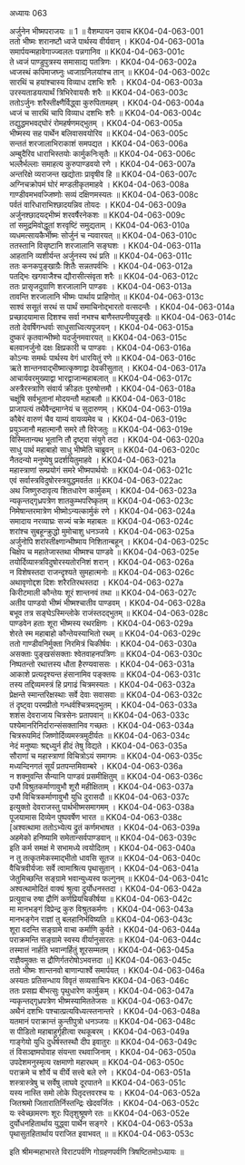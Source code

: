 अध्यायः 063

अर्जुनेन भीष्मपराजयः ॥ 1 ॥
वैशम्पायन उवाच 	KK04-04-063-001  
ततो भीष्मः शरानष्टौ ध्वजे पार्थस्य वीर्यवान् ।	KK04-04-063-001a  
समार्पयन्महावेगाज्ज्वलतः पन्नगानिव ॥	KK04-04-063-001c  
ते ध्वजं पाण्डुपुत्रस्य समासाद्य पतत्रिणः ।	KK04-04-063-002a  
ध्वजस्थं कपिमाजघ्नुः ध्वजाग्रनिलयांश्च तान् ॥	KK04-04-063-002c  
सारथिं च हयांश्चास्य विव्याध दशभिः शरैः ।	KK04-04-063-003a  
उरस्यताडयत्पार्थं त्रिभिरेवायसैः शरैः ॥	KK04-04-063-003c  
ततोऽर्जुनः शरैस्तीक्ष्णैर्विद्ध्वा कुरुपितामहम् ।	KK04-04-063-004a  
ध्वजं च सारथिं चापि विव्याध दशभिः शरैः ॥	KK04-04-063-004c  
तद्युद्धमभवद्घोरं रोमहर्षणमद्भुतम् ।	KK04-04-063-005a  
भीष्मस्य सह पार्थेन बलिवासवयोरिव ॥	KK04-04-063-005c  
सन्ततं शरजालाभिराकाशं समपद्यत ।	KK04-04-063-006a  
अम्बुदैरिव धाराभिस्तयोः कार्मुकनिःसृतैः ॥	KK04-04-063-006c  
भल्लैर्भल्लाः समाहत्य कुरुपाण्डवयो रणे ।	KK04-04-063-007a  
अन्तरिक्षे व्यराजन्त खद्योताः प्रावृषीव हि ॥	KK04-04-063-007c  
अग्निचक्रोपमं घोरं मण्डलीकृतमाहवे ।	KK04-04-063-008a  
गाण्डीवमभवज्जिष्णोः सव्यं दक्षिणमस्यतः ॥	KK04-04-063-008c  
पर्वतं वारिधाराभिश्छादयन्निव तोयदः ।	KK04-04-063-009a  
अर्जुनश्छादयद्भीष्मं शरवर्षैरनेकशः ॥	KK04-04-063-009c  
तां समुद्रमिवोद्धूतां शरवृष्टिं समुद्यताम् ।	KK04-04-063-010a  
व्यधमत्सायकैर्भीष्मः सोर्जुनं च न्यवारयत् ॥	KK04-04-063-010c  
ततस्तानि विसृष्टानि शरजालानि सङ्घशः ।	KK04-04-063-011a  
आहतानि व्यशीर्यन्त अर्जुनस्य रथं प्रति ॥	KK04-04-063-011c  
ततः कनकपुङ्खाग्रैः शितैः सन्नतपर्वभिः ।	KK04-04-063-012a  
पतद्भिः खगवाजैश्च द्यौरासीत्संवृता शरैः ॥	KK04-04-063-012c  
ततः प्रासृजदुग्राणि शरजालानि पाण्डवः ।	KK04-04-063-013a  
तावन्ति शरजालानि भीष्मः पार्थाय प्राहिणोत् ॥	KK04-04-063-013c  
साश्वं ससूतं सरथं स पार्थं समाचिनोद्भारतो वत्सदन्तैः ।	KK04-04-063-014a  
प्रच्छादयामास दिशश्च सर्वा नभश्च बाणैस्तपनीयपुङ्खैः ॥	KK04-04-063-014c  
ततो देवर्षिगन्धर्वाः साधुसाध्वित्यपूजयन् ।	KK04-04-063-015a  
दुष्करं कृतवान्भीष्मो यदर्जुनमवारयत् ॥	KK04-04-063-015c  
बलवानर्जुनो दक्षः क्षिप्रकारी च पाण्डवः ।	KK04-04-063-016a  
कोऽन्यः समर्थः पार्थस्य वेगं धारयितुं रणे ॥	KK04-04-063-016c  
ऋते शान्तनवाद्भीष्मात्कृष्णाद्वा देवकीसुतात् ।	KK04-04-063-017a  
आचार्यवरमुख्याद्वा भारद्वाजान्महाबलात् ॥	KK04-04-063-017c  
अस्त्रैरस्त्राणि संवार्य क्रीडतः पुरुषोत्तमौ ।	KK04-04-063-018a  
चक्षूंषि सर्वभूतानां मोदयन्तौ महाबलौ ॥	KK04-04-063-018c  
प्राजापत्यं तथैवैन्द्रमाग्नेयं च सुदारुणम् ।	KK04-04-063-019a  
कौबेरं वारुणं चैव याम्यं वायव्यमेव च ।	KK04-04-063-019c  
प्रयुञ्जानौ महात्मानौ समरे तौ विरेजतुः ॥	KK04-04-063-019e  
विस्मितान्यथ भूतानि तौ दृष्ट्वा संयुगे तदा ।	KK04-04-063-020a  
साधु पार्थ महाबाहो साधु भीष्मेति चाब्रुवन् ॥	KK04-04-063-020c  
नैतदन्यो मनुष्येषु प्रदर्शयितुमाहवे ।	KK04-04-063-021a  
महास्त्राणां सम्प्रयोगं समरे भीष्मपार्थयोः ॥	KK04-04-063-021c  
एवं सर्वास्त्रविदुषोरस्त्रयुद्धमवर्तत ॥	KK04-04-063-022ac  
अथ जिष्णुरुदावृत्य शितधारेण कार्मुकम् ।	KK04-04-063-023a  
न्यकृन्तद्गृध्रपत्रेण शातकुम्भपरिष्कृतम् ॥	KK04-04-063-023c  
निमेषान्तरमात्रेण भीष्मोऽन्यत्कार्मुकं रणे ।	KK04-04-063-024a  
समादाय नरव्याघ्रः सज्यं चक्रे महाबलः ॥	KK04-04-063-024c  
शरांश्च सुबहून्क्रुद्धो मुमोचाशु धनञ्जये ।	KK04-04-063-025a  
अर्जुनोपि शरांस्तीक्ष्णान्भीष्माय निशितान्बहून् ।	KK04-04-063-025c  
चिक्षेप च महातेजास्तथा भीष्मश्च पाण्डवे ॥	KK04-04-063-025e  
तयोर्दिव्यास्त्रविदुषोरस्यतोरनिशं शरान् ।	KK04-04-063-026a  
न विशेषस्तदा राजन्दृश्यते सुमहात्मनोः ॥	KK04-04-063-026c  
अथावृणोद्दश दिशः शरैरतिरथस्तदा ।	KK04-04-063-027a  
किरीटमाली कौन्तेयः शूरं शान्तनवं तथा ॥	KK04-04-063-027c  
अतीव पाण्डवो भीष्मं भीष्मश्चातीव पाण्डवम् ।	KK04-04-063-028a  
बभूव तत्र सङ्घेऽस्मिन्लोके राजंस्तदद्भुतम् ॥	KK04-04-063-028c  
पाण्डवेन हताः शूरा भीष्मस्य रथरक्षिणः ।	KK04-04-063-029a  
शेरते स्म महाबाहो कौन्तेयस्याभितो रथम् ॥	KK04-04-063-029c  
ततो गाण्डीवनिर्मुक्ता निरमित्रं चिकीर्षवः ।	KK04-04-063-030a  
असक्ताः पुङ्खसंसक्ताः श्वेतवाहनपत्रिणः ॥	KK04-04-063-030c  
निष्पतन्तो रथात्तस्य धौता हैरण्यवाससः ।	KK04-04-063-031a  
आकाशे प्रत्यदृश्यन्त हंसानामिव पङ्क्तयः ॥	KK04-04-063-031c  
तस्य तद्दिव्यमस्त्रं हि प्रगाढं चित्रमस्यतः ।	KK04-04-063-032a  
प्रेक्षन्ते स्मान्तरिक्षस्थाः सर्वे देवाः सवासवाः ॥	KK04-04-063-032c  
तं दृष्ट्वा परमप्रीतो गन्धर्वश्चित्रमद्भुतम् ।	KK04-04-063-033a  
शशंस देवराजाय चित्रसेनः प्रतापवान् ॥	KK04-04-063-033c  
पश्येमानरिनिर्दारान्संसक्तानिव गच्छतः ।	KK04-04-063-034a  
चित्ररूपमिदं जिष्णोर्दिव्यमस्त्रमुदीर्यतः ॥	KK04-04-063-034c  
नेदं मनुष्याः श्रद्दध्युर्न हीदं तेषु विद्यते ।	KK04-04-063-035a  
सौराणां च महास्त्राणां विचित्रोऽयं समागमः ॥	KK04-04-063-035c  
मध्यन्दिनगतं सूर्यं प्रतपन्तमिवाम्बरे ।	KK04-04-063-036a  
न शक्नुवन्ति सैन्यानि पाण्डवं प्रसमीक्षितुम् ॥	KK04-04-063-036c  
उभौ विश्रुतकर्माणावुभौ शूरौ महीक्षिताम् ।	KK04-04-063-037a  
उभौ विचित्रकर्माणावुभौ युधि दुरासदौ ॥	KK04-04-063-037c  
इत्युक्तो देवराजस्तु पार्थभीष्मसमागमम् ।	KK04-04-063-038a  
पूजयामास दिव्येन पुष्पवर्षेण भारत ॥ 	KK04-04-063-038c  
[अश्वत्थामा ततोऽभ्येत्य द्रुतं कर्णमभाषत ।	KK04-04-063-039a  
अहमेको हनिष्यामि समेतान्सर्वपाण्डवान् ॥	KK04-04-063-039c  
इति कर्म समक्षं मे सभामध्ये त्वयोदितम् ।	KK04-04-063-040a  
न तु तत्कृतमेकस्माद्भीतो धावसि सूतज ॥	KK04-04-063-040c  
वैचित्रवीर्यजाः सर्वे त्वामाश्रित्य पृथासुतान् ।	KK04-04-063-041a  
जेतुमिच्छन्ति सङ्ग्रामे भवान्युध्यस्व फल्गुनम् ॥	KK04-04-063-041c  
अश्वत्थामोदितं वाक्यं श्रुत्वा दुर्योधनस्तदा ।	KK04-04-063-042a  
प्रत्युवाच रुषा द्रौणिं कर्णप्रियचिकीर्षया ॥	KK04-04-063-042c  
मा मानभङ्गं विप्रेन्द्र कुरु विश्रुतकर्मणः ।	KK04-04-063-043a  
मानभङ्गेन राज्ञां तु बलहानिर्भविष्यति ॥	KK04-04-063-043c  
शूरा वदन्ति सङ्ग्रामे वाचा कर्माणि कुर्वते ।	KK04-04-063-044a  
पराक्रमन्ति सङ्ग्रामे स्वस्य वीर्यानुसारतः ॥	KK04-04-063-044c  
तस्मात्तं नार्हति भवान्गर्हितुं शूरसम्मतम् ।	KK04-04-063-045a  
राज्ञैवमुक्तः स द्रौणिर्गतरोषोऽभवत्तदा ॥]	KK04-04-063-045c  
ततो भीष्मः शान्तनवो बाणान्पार्श्वे समार्पयत् ।	KK04-04-063-046a  
अस्यतः प्रतिसन्धाय विवृतं सव्यसाचिनः	KK04-04-063-046c  
ततः प्रसह्य बीभत्सुः पृथुधारेण कार्मुकम् ।	KK04-04-063-047a  
न्यकृन्तद्गृध्रपत्रेण भीष्मस्यामिततेजसः ॥	KK04-04-063-047c  
अथैनं दशभिः पश्चात्प्रत्यविध्यत्स्तनान्तरे ।	KK04-04-063-048a  
यतमानं पराक्रान्तं कुन्तीपुत्रो धनञ्जयः ॥	KK04-04-063-048c  
स पीडितो महाबाहुर्गृहीत्वा रथकूबरम् ।	KK04-04-063-049a  
गाङ्गेयो युधि दुर्धर्षस्तस्थौ दीप इवातुरः ॥	KK04-04-063-049c  
तं विसञ्ज्ञमपोवाह संयन्ता रथवाजिनाम् ।	KK04-04-063-050a  
उपदेशमनुस्मृत्य रक्षमाणो महारथम् ॥	KK04-04-063-050c  
पराक्रमे च शौर्ये च वीर्ये सत्त्वे बले रणे ।	KK04-04-063-051a  
शस्त्रास्त्रेषु च सर्वेषु लाघवे दूरपातने ॥	KK04-04-063-051c  
यस्य नास्ति समो लोके पितृदत्तवरश्च यः ।	KK04-04-063-052a  
जितश्रमो जितारातिर्निस्तन्द्रिः खेदवर्जितः ।	KK04-04-063-052c  
यः स्वेच्छामरणः शूरः पितृशुश्रूषणे रतः ॥	KK04-04-063-052e  
दुर्योधनहितार्थाय युद्ध्वा पार्थेन सङ्गरे ।	KK04-04-063-053a  
पृथासुतहितार्थाय पराजित इवाभवत् ॥ ॥	KK04-04-063-053c  

इति श्रीमन्महाभारते विराटपर्वणि गोग्रहणपर्वणि त्रिषष्टितमोऽध्यायः ॥

